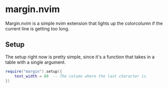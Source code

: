 # margin.nvim

Margin.nvim is a simple nvim extension that lights up the colorcolumn if the 
current line is getting too long. 


## Setup

The setup right now is pretty simple, since it's a function that takes in a 
table with a single argument. 

```lua
require("margin").setup({
    text_width = 80  -- The column where the last character is
})
```
